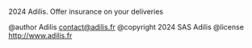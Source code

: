2024 Adilis.
Offer insurance on your deliveries

@author Adilis <contact@adilis.fr>
@copyright 2024 SAS Adilis
@license http://www.adilis.fr